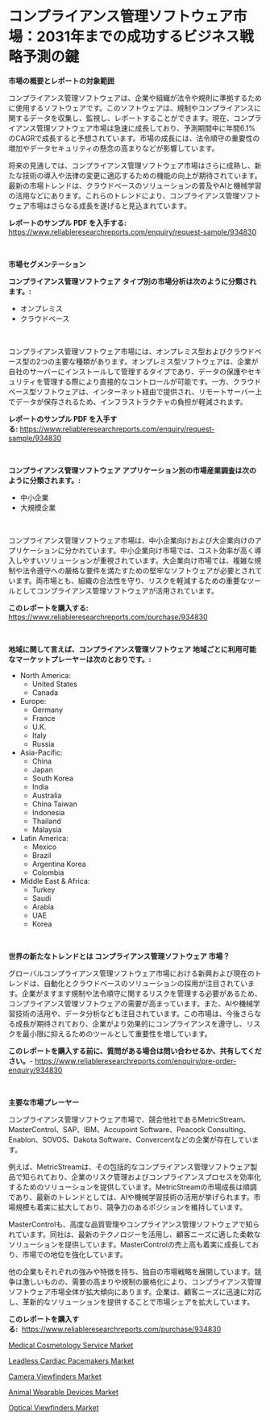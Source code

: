 <p><h1>コンプライアンス管理ソフトウェア市場：2031年までの成功するビジネス戦略予測の鍵</h1></p><p><strong>市場の概要とレポートの対象範囲</strong></p>
<p><p>コンプライアンス管理ソフトウェアは、企業や組織が法令や規則に準拠するために使用するソフトウェアです。このソフトウェアは、規制やコンプライアンスに関するデータを収集し、監視し、レポートすることができます。現在、コンプライアンス管理ソフトウェア市場は急速に成長しており、予測期間中に年間6.1%のCAGRで成長すると予想されています。市場の成長には、法令順守の重要性の増加やデータセキュリティの懸念の高まりなどが影響しています。</p><p>将来の見通しでは、コンプライアンス管理ソフトウェア市場はさらに成熟し、新たな技術の導入や法律の変更に適応するための機能の向上が期待されています。最新の市場トレンドは、クラウドベースのソリューションの普及やAIと機械学習の活用などにあります。これらのトレンドにより、コンプライアンス管理ソフトウェア市場はさらなる成長を遂げると見込まれています。</p></p>
<p><strong>レポートのサンプル PDF を入手する:</strong> <a href="https://www.reliableresearchreports.com/enquiry/request-sample/934830">https://www.reliableresearchreports.com/enquiry/request-sample/934830</a></p>
<p>&nbsp;</p>
<p><strong>市場セグメンテーション</strong></p>
<p><strong>コンプライアンス管理ソフトウェア タイプ別の市場分析は次のように分類されます。:</strong></p>
<p><ul><li>オンプレミス</li><li>クラウドベース</li></ul></p>
<p>&nbsp;</p>
<p><p>コンプライアンス管理ソフトウェア市場には、オンプレミス型およびクラウドベース型の2つの主要な種類があります。オンプレミス型ソフトウェアは、企業が自社のサーバーにインストールして管理するタイプであり、データの保護やセキュリティを管理する際により直接的なコントロールが可能です。一方、クラウドベース型ソフトウェアは、インターネット経由で提供され、リモートサーバー上でデータが保存されるため、インフラストラクチャの負担が軽減されます。</p></p>
<p><strong>レポートのサンプル PDF を入手する:</strong>&nbsp;<a href="https://www.reliableresearchreports.com/enquiry/request-sample/934830">https://www.reliableresearchreports.com/enquiry/request-sample/934830</a></p>
<p>&nbsp;</p>
<p><strong> コンプライアンス管理ソフトウェア アプリケーション別の市場産業調査は次のように分類されます。:</strong></p>
<p><ul><li>中小企業</li><li>大規模企業</li></ul></p>
<p>&nbsp;</p>
<p><p>コンプライアンス管理ソフトウェア市場は、中小企業向けおよび大企業向けのアプリケーションに分かれています。中小企業向け市場では、コスト効率が高く導入しやすいソリューションが重視されています。大企業向け市場では、複雑な規制や法令遵守への厳格な要件を満たすための堅牢なソフトウェアが必要とされています。両市場とも、組織の合法性を守り、リスクを軽減するための重要なツールとしてコンプライアンス管理ソフトウェアが活用されています。</p></p>
<p><strong>このレポートを購入する:</strong>&nbsp; <a href="https://www.reliableresearchreports.com/purchase/934830">https://www.reliableresearchreports.com/purchase/934830</a></p>
<p>&nbsp;</p>
<p><strong>地域に関して言えば、コンプライアンス管理ソフトウェア 地域ごとに利用可能なマーケットプレーヤーは次のとおりです。:</strong></p>
<p><ul>
    <li>
        North America:
        <ul>
            <li>United States</li>
            <li>Canada</li>
        </ul>
    </li>
    <li>
        Europe:
        <ul>
            <li>Germany</li>
            <li>France</li>
            <li>U.K.</li>
            <li>Italy</li>
            <li>Russia</li>
        </ul>
    </li>
    <li>
        Asia-Pacific:
        <ul>
            <li>China</li>
            <li>Japan</li>
            <li>South Korea</li>
            <li>India</li>
            <li>Australia</li>
            <li>China Taiwan</li>
            <li>Indonesia</li>
            <li>Thailand</li>
            <li>Malaysia</li>
        </ul>
    </li>
    <li>
        Latin America:
        <ul>
            <li>Mexico</li>
            <li>Brazil</li>
            <li>Argentina Korea</li>
            <li>Colombia</li>
        </ul>
    </li>
    <li>
        Middle East & Africa:
        <ul>
            <li>Turkey</li>
            <li>Saudi</li>
            <li>Arabia</li>
            <li>UAE</li>
            <li>Korea</li>
        </ul>
    </li>
    </ul></p>
<p>&nbsp;</p>
<p><strong>世界の新たなトレンドとは コンプライアンス管理ソフトウェア 市場？</strong></p>
<p><p>グローバルコンプライアンス管理ソフトウェア市場における新興および現在のトレンドは、自動化とクラウドベースのソリューションの採用が注目されています。企業がますます規制や法令順守に関するリスクを管理する必要があるため、コンプライアンス管理ソフトウェアの需要が高まっています。また、AIや機械学習技術の活用や、データ分析なども注目されています。この市場は、今後さらなる成長が期待されており、企業がより効果的にコンプライアンスを遵守し、リスクを最小限に抑えるためのツールとして重要性を増しています。</p></p>
<p><strong>このレポートを購入する前に、質問がある場合は問い合わせるか、共有してください。</strong>- <a href="https://www.reliableresearchreports.com/enquiry/pre-order-enquiry/934830">https://www.reliableresearchreports.com/enquiry/pre-order-enquiry/934830</a></p>
<p>&nbsp;</p>
<p><strong>主要な市場プレーヤー</strong></p>
<p><p>コンプライアンス管理ソフトウェア市場で、競合他社であるMetricStream、MasterControl、SAP、IBM、Accupoint Software、Peacock Consulting、Enablon、SOVOS、Dakota Software、Convercentなどの企業が存在しています。 </p><p>例えば、MetricStreamは、その包括的なコンプライアンス管理ソフトウェア製品で知られており、企業のリスク管理およびコンプライアンスプロセスを効率化するためのソリューションを提供しています。MetricStreamの市場成長は順調であり、最新のトレンドとしては、AIや機械学習技術の活用が挙げられます。市場規模も着実に拡大しており、競争力のあるポジションを維持しています。</p><p>MasterControlも、高度な品質管理やコンプライアンス管理ソフトウェアで知られています。同社は、最新のテクノロジーを活用し、顧客ニーズに適した柔軟なソリューションを提供しています。MasterControlの売上高も着実に成長しており、市場での地位を強化しています。</p><p>他の企業もそれぞれの強みや特徴を持ち、独自の市場戦略を展開しています。競争は激しいものの、需要の高まりや規制の厳格化により、コンプライアンス管理ソフトウェア市場全体が拡大傾向にあります。企業は、顧客ニーズに迅速に対応し、革新的なソリューションを提供することで市場シェアを拡大しています。</p></p>
<p><strong>このレポートを購入する:</strong>&nbsp;&nbsp;<a href="https://www.reliableresearchreports.com/purchase/934830">https://www.reliableresearchreports.com/purchase/934830</a></p>
<p><p><a href="https://github.com/Glendatilghmankmgz0rbhwpy/Market-Research-Report-List-1/blob/main/medical-cosmetology-service-market.md">Medical Cosmetology Service Market</a></p><p><a href="https://meowing-canidae-761.notion.site/Global-Leadless-Cardiac-Pacemakers-Market-Size-and-Market-Trends-Insights-and-Projections-from-2024-6c19d278dc3549739ce6501c84a5c104">Leadless Cardiac Pacemakers Market</a></p><p><a href="https://view.publitas.com/reportprime-1/camera-viewfinders-market-insights-market-players-and-forecast-till-2031/">Camera Viewfinders Market</a></p><p><a href="https://sudsy-motorcycle-bbc.notion.site/Animal-Wearable-Devices-Market-Size-Furnishes-Valuable-Information-Encompassing-Market-Share-Market-e10947f351964114823d49308199f3df">Animal Wearable Devices Market</a></p><p><a href="https://view.publitas.com/reportprime-1/optical-viewfinders-market-size-market-share-and-global-market-analysis-report-2024-2031/">Optical Viewfinders Market</a></p></p>